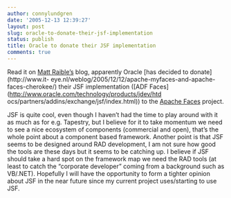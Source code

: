 ```yaml
---
author: connylundgren
date: '2005-12-13 12:39:27'
layout: post
slug: oracle-to-donate-their-jsf-implementation
status: publish
title: Oracle to donate their JSF implementation
comments: true
---
```


Read it on [Matt
Raible’s](http://raibledesigns.com/page/rd?entry=re_oracle_donates_adf_faces)
blog, apparently Oracle [has decided to donate](http://www.it-
eye.nl/weblog/2005/12/12/apache-myfaces-and-apache-faces-cherokee/) their JSF
implementation ([ADF Faces](http://www.oracle.com/technology/products/jdev/htd
ocs/partners/addins/exchange/jsf/index.html)) to the [Apache
Faces](http://myfaces.apache.org/) project.

JSF is quite cool, even though I haven’t had the time to play around with it
as much as for e.g. Tapestry, but I believe for it to take momentum we need to
see a nice ecosystem of components (commercial and open), that’s the whole
point about a component based framework. Another point is that JSF seems to be
designed around RAD development, I am not sure how good the tools are these
days but it seems to be catching up. I believe if JSF should take a hard spot
on the framework map we need the RAD tools (at least to catch the “corporate
developer” coming from a background such as VB/.NET). Hopefully I will have
the opportunity to form a tighter opinion about JSF in the near future since
my current project uses/starting to use JSF.

